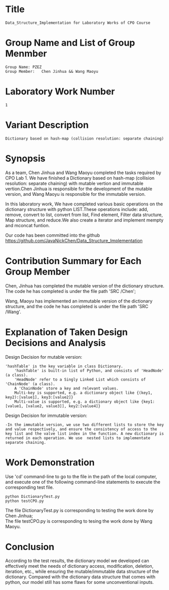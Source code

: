  

# Title  
	Data_Structure_Implementation for Laboratory Works of CPO Course    
	
# Group Name and List of Group Menmber      
	Group Name: PZEZ  
	Group Member:   Chen Jinhua && Wang Maoyu       
	
# Laboratory Work Number    
	1    
	
# Variant Description   
	Dictionary based on hash-map (collision resolution: separate chaining)    
	
# Synopsis
As a team, Chen Jinhua and Wang Maoyu completed the tasks required by CPO Lab 1. We have finished a Dictionary based on hash-map (collision resolution: separate chaining) with mutable vertion and immutable vertion.Chen Jinhua is responsible for the development of the mutable version, and Wang Maoyu is responsible for the immutable version.         

In this laboratory work, We have completed various basic operations on the dictionary structure with python LIST.These operations include: add, remove, convert to list, convert from list, Find element, Filter data structure, Map structure, and reduce.We also create a iterator and implement mempty and mconcat funtion.    

Our code has been committed into the github https://github.com/JavaNickChen/Data_Structure_Implementation    

# Contribution Summary for Each Group Member
Chen, Jinhua has completed the mutable version of the dictionary structure. The code he has completed is under the file path 'SRC /Chen';     
 
Wang, Maoyu has implemented an immutable version of the dictionary structure, and the code he has completed is under the file path 'SRC /Wang'.    

# Explanation of Taken Design Decisions and Analysis   
Design Decision for mutable version:    

	'hashTable' is the key variable in class Dictionary.
        'hashTable' is built-in list of Python, and consists of 'HeadNode' (a class).
        'HeadNode' refer to a Singly Linked List which consists of 'ChainNode' (a class).
        A 'ChainNode' store a key and relevant values.
        Multi-key is supported, e.g. a dictionary object like {(key1, key2):[value1], key3:[value2]}
        Multi-value is supported, e.g. a dictionary object like {key1:[value1, [value2, value3]], key2:[value4]}    
	    
Design Decision for immutable version:    

	-In the immutable version, we use two different lists to store the key and value respectively, and ensure the consistency of access to the key list and the valve list index in the function. A new dictionary is returned in each operation. We use  nested lists to implementate separate chaining.


# Work Demonstration
Use 'cd' command-line to go to the file in the path of the local computer, and execute one of the following command-line statements to execute the corresponding test file.  
 
	python DictionaryTest.py  
	python testCPO.py

The file DictionaryTest.py is corresponding to testing the work done by Chen Jinhua;   
The file testCPO.py is corresponding to tesing the work done by Wang Maoyu.

# Conclusion   
According to the test results, the dictionary model we developed can effectively meet the needs of dictionary access, modification, deletion, iteration, etc., while ensuring the mutable/immutable data structure of the dictionary. Compared with the dictionary data structure that comes with python, our model still has some flaws for some unconventional inputs.
